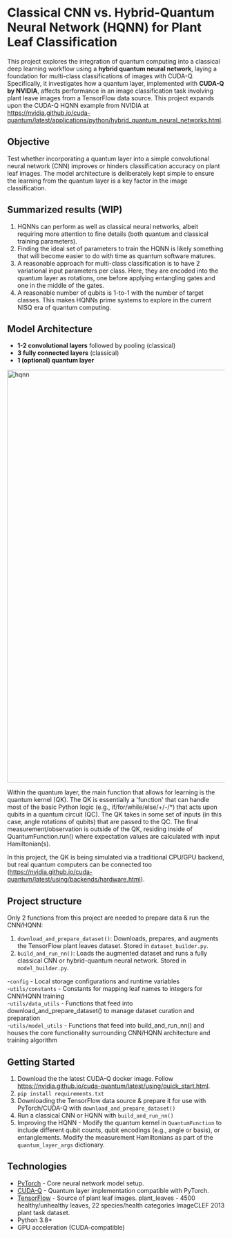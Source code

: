 # Classical CNN vs. Hybrid-Quantum Neural Network (HQNN) for Plant Leaf Classification

This project explores the integration of quantum computing into a classical deep learning workflow using a **hybrid quantum neural network**, laying a foundation for multi-class classifications of images with CUDA-Q. Specifically, it investigates how a quantum layer, implemented with **CUDA-Q by NVIDIA**, affects performance in an image classification task involving plant leave images from a TensorFlow data source. This project expands upon the CUDA-Q HQNN example from NVIDIA at https://nvidia.github.io/cuda-quantum/latest/applications/python/hybrid_quantum_neural_networks.html.

## Objective
Test whether incorporating a quantum layer into a simple convolutional neural network (CNN) improves or hinders classification accuracy on plant leaf images. The model architecture is deliberately kept simple to ensure the learning from the quantum layer is a key factor in the image classification.

## Summarized results (WIP)
1) HQNNs can perform as well as classical neural networks, albeit requiring more attention to fine details (both quantum and classical training parameters).
2) Finding the ideal set of parameters to train the HQNN is likely something that will become easier to do with time as quantum software matures.
3) A reasonable approach for multi-class classification is to have 2 variational input parameters per class. Here, they are encoded into the quantum layer as rotations, one before applying entangling gates and one in the middle of the gates.
4) A reasonable number of qubits is 1-to-1 with the number of target classes. This makes HQNNs prime systems to explore in the current NISQ era of quantum computing.

##  Model Architecture
- **1-2 convolutional layers** followed by pooling (classical)
- **3 fully connected layers** (classical)
- **1 (optional) quantum layer**

 <img width="954" alt="hqnn" src="https://github.com/user-attachments/assets/1fbdd611-9b17-449f-8ebe-198b4da157af" />


Within the quantum layer, the main function that allows for learning is the quantum kernel (QK). The QK is essentially a 'function' that can handle most of the basic Python logic (e.g., if/for/while/else/+/-/*) that acts upon qubits in a quantum circuit (QC). The QK takes in some set of inputs (in this case, angle rotations of qubits) that are passed to the QC. The final measurement/observation is outside of the QK, residing inside of QuantumFunction.run() where expectation values are calculated with input Hamiltonian(s).

In this project, the QK is being simulated via a traditional CPU/GPU backend, but real quantum computers can be connected too (https://nvidia.github.io/cuda-quantum/latest/using/backends/hardware.html).  

## Project structure
Only 2 functions from this project are needed to prepare data & run the CNN/HQNN:
1) `download_and_prepare_dataset()`: Downloads, prepares, and augments the TensorFlow plant leaves dataset. Stored in `dataset_builder.py`.
2) `build_and_run_nn()`: Loads the augmented dataset and runs a fully classical CNN or hybrid-quantum neural network. Stored in `model_builder.py`.

-`config` - Local storage configurations and runtime variables <br>
-`utils/constants` - Constants for mapping leaf names to integers for CNN/HQNN training <br>
-`utils/data_utils` - Functions that feed into download_and_prepare_dataset() to manage dataset curation and preparation <br>
-`utils/model_utils` - Functions that feed into build_and_run_nn() and houses the core functionality surrounding CNN/HQNN architecture and training algorithm

## Getting Started
1) Download the  the latest CUDA-Q docker image. Follow https://nvidia.github.io/cuda-quantum/latest/using/quick_start.html.
2) `pip install requirements.txt`
3) Downloading the TensorFlow data source & prepare it for use with PyTorch/CUDA-Q with `download_and_prepare_dataset()`
4) Run a classical CNN or HQNN with `build_and_run_nn()`
5) Improving the HQNN - Modify the quantum kernel in `QuantumFunction` to include different qubit counts, qubit encodings (e.g., angle or basis), or entanglements. Modify the measurement Hamiltonians as part of the `quantum_layer_args` dictionary.

## Technologies
- [PyTorch](https://pytorch.org/) - Core neural network model setup.
- [CUDA-Q](https://developer.nvidia.com/cuda-quantum) - Quantum layer implementation compatible with PyTorch.
- [TensorFlow](https://www.tensorflow.org/datasets) - Source of plant leaf images. plant_leaves - 4500 healthy/unhealthy leaves, 22 species/health categories
ImageCLEF 2013 plant task dataset.
- Python 3.8+
- GPU acceleration (CUDA-compatible)
